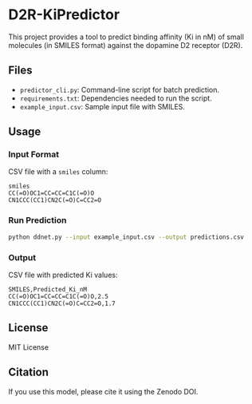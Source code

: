 # D2R-KiPredictor

This project provides a tool to predict binding affinity (Ki in nM) of small molecules (in SMILES format) against the dopamine D2 receptor (D2R).

## Files
- `predictor_cli.py`: Command-line script for batch prediction.
- `requirements.txt`: Dependencies needed to run the script.
- `example_input.csv`: Sample input file with SMILES.

## Usage

### Input Format
CSV file with a `smiles` column:

```
smiles
CC(=O)OC1=CC=CC=C1C(=O)O
CN1CCC(CC1)CN2C(=O)C=CC2=O
```

### Run Prediction
```bash
python ddnet.py --input example_input.csv --output predictions.csv
```

### Output
CSV file with predicted Ki values:

```
SMILES,Predicted_Ki_nM
CC(=O)OC1=CC=CC=C1C(=O)O,2.5
CN1CCC(CC1)CN2C(=O)C=CC2=O,1.7
```

## License
MIT License

## Citation
If you use this model, please cite it using the Zenodo DOI.
